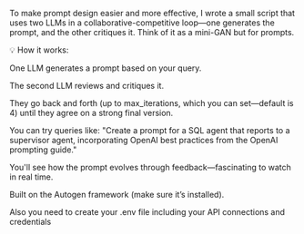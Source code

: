 To make prompt design easier and more effective, I wrote a small script that uses two LLMs in a collaborative-competitive loop—one generates the prompt, and the other critiques it. Think of it as a mini-GAN but for prompts. 

💡 How it works:

One LLM generates a prompt based on your query.

The second LLM reviews and critiques it.

They go back and forth (up to max_iterations, which you can set—default is 4) until they agree on a strong final version.

You can try queries like:
"Create a prompt for a SQL agent that reports to a supervisor agent, incorporating OpenAI best practices from the OpenAI prompting guide."

You'll see how the prompt evolves through feedback—fascinating to watch in real time.

Built on the Autogen framework (make sure it’s installed).

Also you need to create your .env file including your API connections and credentials

